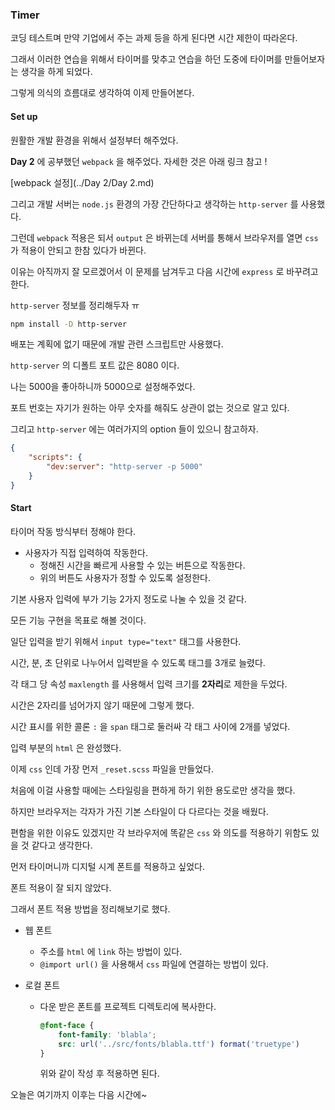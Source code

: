 ### Timer

코딩 테스트며 만약 기업에서 주는 과제 등을 하게 된다면 시간 제한이 따라온다.

그래서 이러한 연습을 위해서 타이머를 맞추고 연습을 하던 도중에 타이머를 만들어보자는 생각을 하게 되었다.

그렇게 의식의 흐름대로 생각하여 이제 만들어본다.

#### Set up

원활한 개발 환경을 위해서 설정부터 해주었다.

**Day 2** 에 공부했던 `webpack` 을 해주었다. 자세한 것은 아래 링크 참고 !

[webpack 설정](../Day 2/Day 2.md)

그리고 개발 서버는 `node.js` 환경의 가장 간단하다고 생각하는 `http-server` 를 사용했다.

그런데 `webpack` 적용은 되서 `output` 은 바뀌는데 서버를 통해서 브라우저를 열면 `css` 가 적용이 안되고 한참 있다가 바뀐다.

이유는 아직까지 잘 모르겠어서 이 문제를 남겨두고 다음 시간에 `express` 로 바꾸려고 한다.

`http-server` 정보를 정리해두자 ㅠ

```bash
npm install -D http-server
```

배포는 계획에 없기 때문에 개발 관련 스크립트만 사용했다.

`http-server` 의 디폴트 포트 값은 8080 이다.

나는 5000을 좋아하니까 5000으로 설정해주었다.

포트 번호는 자기가 원하는 아무 숫자를 해줘도 상관이 없는 것으로 알고 있다.

그리고 `http-server` 에는 여러가지의 option 들이 있으니 참고하자.

```json
{
    "scripts": {
        "dev:server": "http-server -p 5000"
    }
}
```



#### Start

타이머 작동 방식부터 정해야 한다.

- 사용자가 직접 입력하여 작동한다.
  - 정해진 시간을 빠르게 사용할 수 있는 버튼으로 작동한다.
  - 위의 버튼도 사용자가 정할 수 있도록 설정한다.

기본 사용자 입력에 부가 기능 2가지 정도로 나눌 수 있을 것 같다.

모든 기능 구현을 목표로 해볼 것이다.



일단 입력을 받기 위해서 `input type="text"` 태그를 사용한다.

시간, 분, 초 단위로 나누어서 입력받을 수 있도록 태그를 3개로 늘렸다.

각 태그 당 속성 `maxlength` 를 사용해서 입력 크기를 **2자리**로 제한을 두었다.

시간은 2자리를 넘어가지 않기 때문에 그렇게 했다.

시간 표시를 위한 콜론 `:` 을 `span` 태그로 둘러싸 각 태그 사이에 2개를 넣었다.

입력 부분의 `html` 은 완성했다.



이제 `css` 인데 가장 먼저 `_reset.scss` 파일을 만들었다.

처음에 이걸 사용할 때에는 스타일링을 편하게 하기 위한 용도로만 생각을 했다.

하지만 브라우저는 각자가 가진 기본 스타일이 다 다르다는 것을 배웠다.

편함을 위한 이유도 있겠지만 각 브라우저에 똑같은 `css` 와 의도를 적용하기 위함도 있을 것 같다고 생각한다.



먼저 타이머니까 디지털 시계 폰트를 적용하고 싶었다.

폰트 적용이 잘 되지 않았다.

그래서 폰트 적용 방법을 정리해보기로 했다.

- 웹 폰트

  - 주소를 `html` 에 `link` 하는 방법이 있다.
  - `@import url()` 을 사용해서 `css` 파일에 연결하는 방법이 있다.

- 로컬 폰트

  - 다운 받은 폰트를 프로젝트 디렉토리에 복사한다.

    ```scss
    @font-face {
        font-family: 'blabla';
        src: url('../src/fonts/blabla.ttf') format('truetype')
    }
    ```

    위와 같이 작성 후 적용하면 된다.



오늘은 여기까지 이후는 다음 시간에~



 
